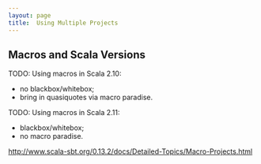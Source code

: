 ```yaml
---
layout: page
title:  Using Multiple Projects
---
```


## Macros and Scala Versions

TODO: Using macros in Scala 2.10:

 - no blackbox/whitebox;
 - bring in quasiquotes via macro paradise.

TODO: Using macros in Scala 2.11:

 - blackbox/whitebox;
 - no macro paradise.

http://www.scala-sbt.org/0.13.2/docs/Detailed-Topics/Macro-Projects.html